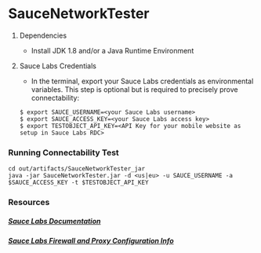 # SauceNetworkTester

1. Dependencies
    * Install JDK 1.8 and/or a Java Runtime Environment

2. Sauce Labs Credentials
    * In the terminal, export your Sauce Labs credentials as environmental variables.  This step is optional but is
    required to precisely prove connectability:
    ```
    $ export SAUCE_USERNAME=<your Sauce Labs username>
    $ export SAUCE_ACCESS_KEY=<your Sauce Labs access key>
    $ export TESTOBJECT_API_KEY=<API Key for your mobile website as setup in Sauce Labs RDC>
    ```

### Running Connectability Test
```
cd out/artifacts/SauceNetworkTester_jar
java -jar SauceNetworkTester.jar -d <us|eu> -u SAUCE_USERNAME -a $SAUCE_ACCESS_KEY -t $TESTOBJECT_API_KEY
```

### Resources
##### [Sauce Labs Documentation](https://wiki.saucelabs.com/)
##### [Sauce Labs Firewall and Proxy Configuration Info](https://wiki.saucelabs.com/display/DOCS/Setting+Up+Sauce+Connect+Proxy)

